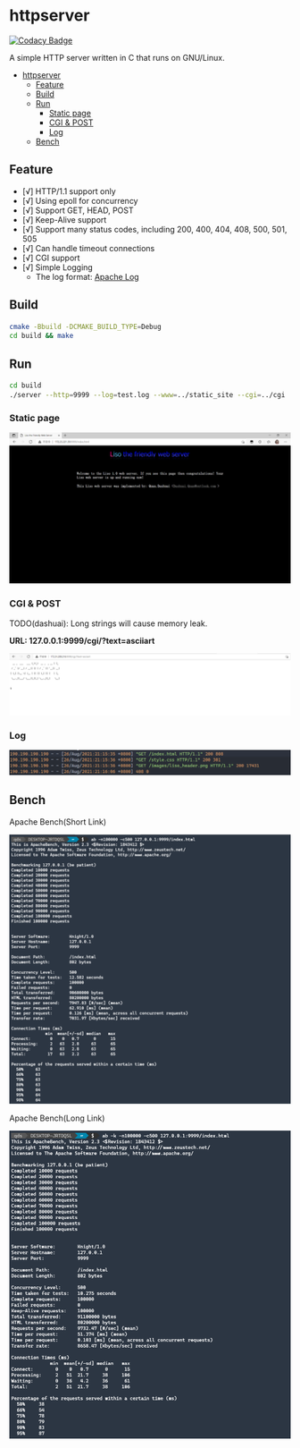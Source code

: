 # httpserver
[![Codacy Badge](https://app.codacy.com/project/badge/Grade/6b73a1108be14bd4b689b53b1644b989)](https://www.codacy.com/gh/qdslovelife/httpserver/dashboard?utm_source=github.com&amp;utm_medium=referral&amp;utm_content=qdslovelife/httpserver&amp;utm_campaign=Badge_Grade)

A simple HTTP server written in C that runs on GNU/Linux.

- [httpserver](#httpserver)
  - [Feature](#feature)
  - [Build](#build)
  - [Run](#run)
    - [Static page](#static-page)
    - [CGI & POST](#cgi--post)
    - [Log](#log)
  - [Bench](#bench)

## Feature

- [√] HTTP/1.1 support only
- [√] Using epoll for concurrency
- [√] Support GET, HEAD, POST
- [√] Keep-Alive support
- [√] Support many status codes, including 200, 400, 404, 408, 500, 501, 505
- [√] Can handle timeout connections
- [√] CGI support
- [√] Simple Logging
  - The log format: [Apache Log](https://httpd.apache.org/docs/2.4/logs.html)

## Build

``` bash
cmake -Bbuild -DCMAKE_BUILD_TYPE=Debug
cd build && make
```

## Run

``` bash
cd build
./server --http=9999 --log=test.log --www=../static_site --cgi=../cgi
```

### Static page

![运行截图](./image/运行截图.png)

### CGI & POST

TODO(dashuai): Long strings will cause memory leak.

**URL: 127.0.0.1:9999/cgi/?text=asciiart**

![asciiart](./image/asciiart.png)

### Log

![日志截图](./image/日志截图.png)

## Bench

Apache Bench(Short Link)

![](./image/ab短连接.png)

Apache Bench(Long Link)

![](./image/ab长连接.png)
